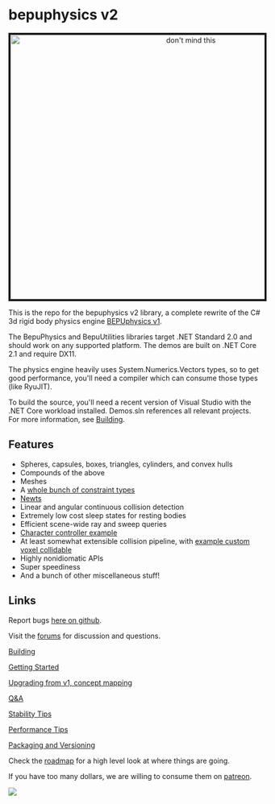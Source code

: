# bepuphysics v2
<p align="center"><a href="http://www.youtube.com/watch?feature=player_embedded&v=lG3uKYQTVj4" target="_blank"><img src="http://img.youtube.com/vi/lG3uKYQTVj4/0.jpg" 
alt="don't mind this" width="700" height="525" border="4" /></a></p>

This is the repo for the bepuphysics v2 library, a complete rewrite of the C# 3d rigid body physics engine [BEPUphysics v1](https://github.com/bepu/bepuphysics1).

The BepuPhysics and BepuUtilities libraries target .NET Standard 2.0 and should work on any supported platform. The demos are built on .NET Core 2.1 and require DX11.

The physics engine heavily uses System.Numerics.Vectors types, so to get good performance, you'll need a compiler which can consume those types (like RyuJIT).

To build the source, you'll need a recent version of Visual Studio with the .NET Core workload installed. Demos.sln references all relevant projects. For more information, see [Building](Documentation/Building.md).

## Features

- Spheres, capsules, boxes, triangles, cylinders, and convex hulls
- Compounds of the above
- Meshes
- A [whole bunch of constraint types](BepuPhysics/Constraints/)
- [Newts](Demos/Demos/NewtDemo.cs)
- Linear and angular continuous collision detection
- Extremely low cost sleep states for resting bodies
- Efficient scene-wide ray and sweep queries
- [Character controller example](Demos/Demos/CharacterDemo.cs)
- At least somewhat extensible collision pipeline, with [example custom voxel collidable](Demos/Demos/CustomVoxelCollidableDemo.cs)
- Highly nonidiomatic APIs
- Super speediness
- And a bunch of other miscellaneous stuff!

## Links

Report bugs [here on github](../../issues). 

Visit the [forums](https://forum.bepuentertainment.com) for discussion and questions.

[Building](Documentation/Building.md)

[Getting Started](Documentation/GettingStarted.md)

[Upgrading from v1, concept mapping](Documentation/UpgradingFromV1.md)

[Q&A](Documentation/QuestionsAndAnswers.md)

[Stability Tips](Documentation/StabilityTips.md)

[Performance Tips](Documentation/PerformanceTips.md)

[Packaging and Versioning](Documentation/PackagingAndVersioning.md)

Check the [roadmap](Documentation/roadmap.md) for a high level look at where things are going.

If you have too many dollars, we are willing to consume them on [patreon](https://www.patreon.com/bepu).

![](https://raw.githubusercontent.com/bepu/bepuphysics1/master/Documentation/images/readme/angelduck.png)